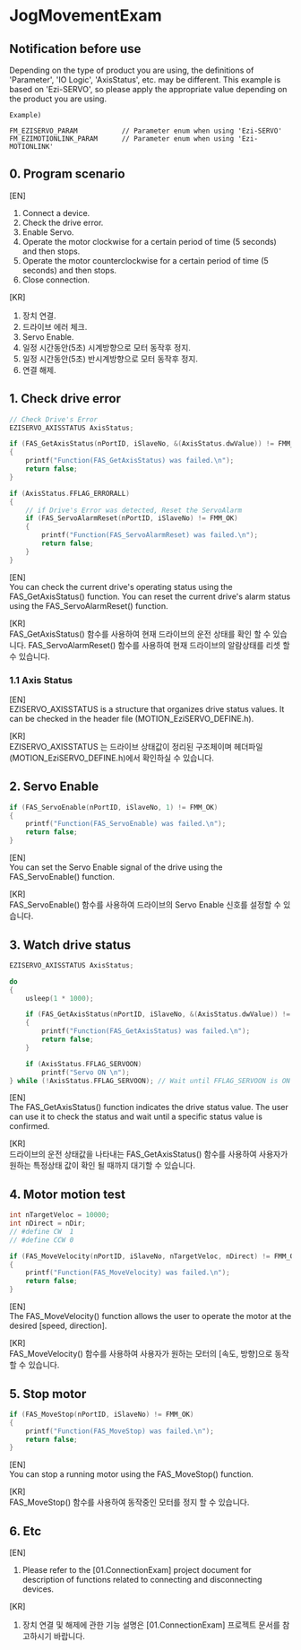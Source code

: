 # JogMovementExam

Notification before use
-------------------------------------------------------
Depending on the type of product you are using, the definitions of 'Parameter', 'IO Logic', 'AxisStatus', etc. may be different.
This example is based on 'Ezi-SERVO', so please apply the appropriate value depending on the product you are using.

```
Example)

FM_EZISERVO_PARAM			// Parameter enum when using 'Ezi-SERVO'	
FM_EZIMOTIONLINK_PARAM		// Parameter enum when using 'Ezi-MOTIONLINK'
```

## 0. Program scenario
[EN]  
1. Connect a device.
2. Check the drive error.
3. Enable Servo.
4. Operate the motor clockwise for a certain period of time (5 seconds) and then stops.
5. Operate the motor counterclockwise for a certain period of time (5 seconds) and then stops.
6. Close connection.

[KR]  
1. 장치 연결.
2. 드라이브 에러 체크.
3. Servo Enable.
4. 일정 시간동안(5초) 시계방향으로 모터 동작후 정지.
5. 일정 시간동안(5초) 반시계방향으로 모터 동작후 정지.
6. 연결 해제.

## 1. Check drive error
``` c++
// Check Drive's Error
EZISERVO_AXISSTATUS AxisStatus;

if (FAS_GetAxisStatus(nPortID, iSlaveNo, &(AxisStatus.dwValue)) != FMM_OK)
{
	printf("Function(FAS_GetAxisStatus) was failed.\n");
	return false;
}

if (AxisStatus.FFLAG_ERRORALL)
{
	// if Drive's Error was detected, Reset the ServoAlarm
	if (FAS_ServoAlarmReset(nPortID, iSlaveNo) != FMM_OK)
	{
		printf("Function(FAS_ServoAlarmReset) was failed.\n");
		return false;
	}
}
```
[EN]  
You can check the current drive's operating status using the FAS_GetAxisStatus() function. You can reset the current drive's alarm status using the FAS_ServoAlarmReset() function.

[KR]  
FAS_GetAxisStatus() 함수를 사용하여 현재 드라이브의 운전 상태를 확인 할 수 있습니다. FAS_ServoAlarmReset() 함수를 사용하여 현재 드라이브의 알람상태를 리셋 할 수 있습니다.

### 1.1 Axis Status
[EN]  
EZISERVO_AXISSTATUS is a structure that organizes drive status values.
It can be checked in the header file (MOTION_EziSERVO_DEFINE.h).

[KR]  
EZISERVO_AXISSTATUS 는 드라이브 상태값이 정리된 구조체이며 헤더파일 (MOTION_EziSERVO_DEFINE.h)에서 확인하실 수 있습니다.

## 2. Servo Enable
``` c++
if (FAS_ServoEnable(nPortID, iSlaveNo, 1) != FMM_OK)
{
	printf("Function(FAS_ServoEnable) was failed.\n");
	return false;
}
```
[EN]  
You can set the Servo Enable signal of the drive using the FAS_ServoEnable() function.

[KR]  
FAS_ServoEnable() 함수를 사용하여 드라이브의 Servo Enable 신호를 설정할 수 있습니다.

## 3. Watch drive status
``` c++
EZISERVO_AXISSTATUS AxisStatus;

do
{
	usleep(1 * 1000);

	if (FAS_GetAxisStatus(nPortID, iSlaveNo, &(AxisStatus.dwValue)) != FMM_OK)
	{
		printf("Function(FAS_GetAxisStatus) was failed.\n");
		return false;
	}

	if (AxisStatus.FFLAG_SERVOON)
		printf("Servo ON \n");
} while (!AxisStatus.FFLAG_SERVOON); // Wait until FFLAG_SERVOON is ON
```
[EN]  
The FAS_GetAxisStatus() function indicates the drive status value.
The user can use it to check the status and wait until a specific status value is confirmed.

[KR]  
드라이브의 운전 상태값을 나타내는 FAS_GetAxisStatus() 함수를 사용하여 사용자가 원하는 특정상태 값이 확인 될 때까지 대기할 수 있습니다.

## 4. Motor motion test
``` c++
int nTargetVeloc = 10000;
int nDirect = nDir;
// #define CW  1
// #define CCW 0

if (FAS_MoveVelocity(nPortID, iSlaveNo, nTargetVeloc, nDirect) != FMM_OK)
{
	printf("Function(FAS_MoveVelocity) was failed.\n");
	return false;
}
```
[EN]  
The FAS_MoveVelocity() function allows the user to operate the motor at the desired [speed, direction].

[KR]  
FAS_MoveVelocity() 함수를 사용하여 사용자가 원하는 모터의 [속도, 방향]으로 동작할 수 있습니다.

## 5. Stop motor
``` c++
if (FAS_MoveStop(nPortID, iSlaveNo) != FMM_OK)
{
	printf("Function(FAS_MoveStop) was failed.\n");
	return false;
}
```
[EN]  
You can stop a running motor using the FAS_MoveStop() function.

[KR]  
FAS_MoveStop() 함수를 사용하여 동작중인 모터를 정지 할 수 있습니다.

## 6. Etc
[EN]  
1. Please refer to the [01.ConnectionExam] project document for description of functions related to connecting and disconnecting devices.

[KR]  
1. 장치 연결 및 해제에 관한 기능 설명은 [01.ConnectionExam] 프로젝트 문서를 참고하시기 바랍니다.
